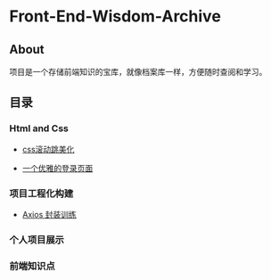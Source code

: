 # Front-End-Wisdom-Archive

## About

项目是一个存储前端知识的宝库，就像档案库一样，方便随时查阅和学习。

## 目录

### Html and Css

- [css滚动跳美化](./scrollBar-css/index.html)

- [一个优雅的登录页面](./login-html/index.html)

### 项目工程化构建

- [Axios 封装训练](./axios-learn/README.md)

### 个人项目展示


### 前端知识点
